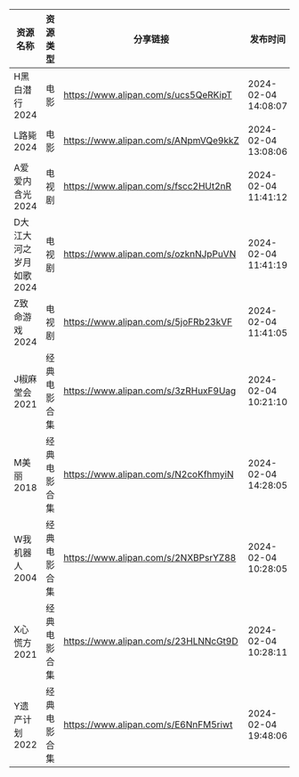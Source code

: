 | 资源名称           | 资源类型   | 分享链接                                 | 发布时间                |
| -------------- | ------ | ------------------------------------ | ------------------- |
| H黑白潜行2024      | 电影     | https://www.alipan.com/s/ucs5QeRKipT | 2024-02-04 14:08:07 |
| L路毙2024        | 电影     | https://www.alipan.com/s/ANpmVQe9kkZ | 2024-02-04 13:08:06 |
| A爱爱内含光2024     | 电视剧    | https://www.alipan.com/s/fscc2HUt2nR | 2024-02-04 11:41:12 |
| D大江大河之岁月如歌2024 | 电视剧    | https://www.alipan.com/s/ozknNJpPuVN | 2024-02-04 11:41:19 |
| Z致命游戏2024      | 电视剧    | https://www.alipan.com/s/5joFRb23kVF | 2024-02-04 11:41:05 |
| J椒麻堂会2021      | 经典电影合集 | https://www.alipan.com/s/3zRHuxF9Uag | 2024-02-04 10:21:10 |
| M美丽2018        | 经典电影合集 | https://www.alipan.com/s/N2coKfhmyiN | 2024-02-04 14:28:05 |
| W我机器人2004      | 经典电影合集 | https://www.alipan.com/s/2NXBPsrYZ88 | 2024-02-04 10:28:05 |
| X心慌方2021       | 经典电影合集 | https://www.alipan.com/s/23HLNNcGt9D | 2024-02-04 10:28:11 |
| Y遗产计划2022      | 经典电影合集 | https://www.alipan.com/s/E6NnFM5riwt | 2024-02-04 19:48:06 |

